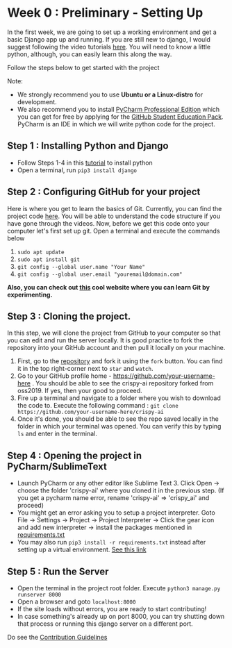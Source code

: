 # Week 0 : Preliminary - Setting Up

In the first week, we are going to set up a working environment and get a basic Django app up and running. If you are still new to django, I would suggest following the video tutorials [here](https://www.youtube.com/watch?v=UmljXZIypDc&list=PL-osiE80TeTtoQCKZ03TU5fNfx2UY6U4p). You will need to know a little python, although, you can easily learn this along the way.

Follow the steps below to get started with the project 

Note:

- We strongly recommend you to use **Ubuntu or a Linux-distro** for development.
- We also recommend you to install [PyCharm Professional Edition](https://www.jetbrains.com/pycharm/) which you can get for free by applying for the [GitHub Student Education Pack](https://education.github.com/pack). PyCharm is an IDE in which we will write python code for the project.


## Step 1 : Installing Python and Django

- Follow Steps 1-4 in this [tutorial](https://www.digitalocean.com/community/tutorials/how-to-install-python-3-and-set-up-a-programming-environment-on-ubuntu-18-04-quickstart) to install python
- Open a terminal, run `pip3 install django`


## Step 2 : Configuring GitHub for your project

Here is where you get to learn the basics of Git. Currently, you can find the project code [here](https://github.com/oss2019/crispy-ai). You will be able to understand the code structure if you have gone through the videos. Now, before we get this code onto your computer let's first set up git. Open a terminal and execute the commands below

1. `sudo apt update`
2. `sudo apt install git`
3. `git config --global user.name "Your Name"`
4. `git config --global user.email "youremail@domain.com"`

**Also, you can check out [this](https://learngitbranching.js.org/) cool website where you can learn Git by experimenting.**

## Step 3 : Cloning the project.
In this step, we will clone the project from GitHub to your computer so that you can edit and run the server locally. It is good practice to fork the repository into your GitHub account and then pull it locally on your machine.

1. First, go to the [repository](https://github.com/oss2019/crispy-ai) and fork it using the `fork` button. You can find it in the top right-corner next to `star` and `watch`.
2. Go to your GitHub profile home - https://github.com/your-username-here . You should be able to see the crispy-ai repository forked from oss2019. If yes, then your good to proceed.
3. Fire up a terminal and navigate to a folder where you wish to download the code to. Execute the following command :
	`git clone https://github.com/your-username-here/crispy-ai`
4. Once it's done, you should be able to see the repo saved locally in the folder in which your terminal was opened. You can verify this by typing `ls` and enter in the terminal.


## Step 4 : Opening the project in PyCharm/SublimeText
- Launch PyCharm or any other editor like Sublime Text 3. Click Open -> choose the folder 'crispy-ai' where you cloned it in the previous step. (If you get a pycharm name error, rename 'crispy-ai' => 'crispy_ai' and proceed)
- You might get an error asking you to setup a project interpreter. Goto File -> Settings -> Project -> Project Interpreter -> Click the gear icon and add new interpreter -> install the packages mentioned in [requirements.txt](https://github.com/oss2019/crispy-ai/requirements.txt)
- You may also run `pip3 install -r requirements.txt` instead after setting up a virtual environment. [See this link](https://www.digitalocean.com/community/tutorials/how-to-install-the-django-web-framework-on-ubuntu-18-04)


## Step 5 : Run the Server
- Open the terminal in the project root folder. Execute `python3 manage.py runserver 8000`
- Open a browser and goto `localhost:8000`
- If the site loads without errors, you are ready to start contributing!
- In case something's already up on port 8000, you can try shutting down that process or running this django server on a different port.

Do see the [Contribution Guidelines](https://github.com/oss2019/crispy-ai/contributions.md)

